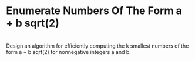 # Enumerate Numbers Of The Form a + b sqrt(2)

<br>
Design an algorithm for efficiently computing the k smallest numbers of the form a + b sqrt(2) for nonnegative integers a and b.



